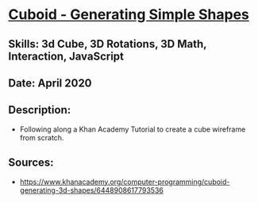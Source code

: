 # [Cuboid - Generating Simple Shapes](https://www.khanacademy.org/computer-programming/cuboid-generating-3d-shapes/6448908617793536)

## Skills: 3d Cube, 3D Rotations, 3D Math, Interaction, JavaScript

## Date: April 2020

## Description: 
- Following along a Khan Academy Tutorial to create a cube wireframe from scratch.

## Sources:
- https://www.khanacademy.org/computer-programming/cuboid-generating-3d-shapes/6448908617793536


